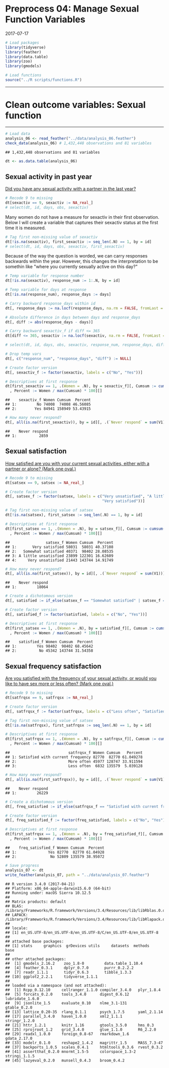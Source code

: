 Preprocess 04: Manage Sexual Function Variables
================
2017-07-17

``` r
# Load packages
library(tidyverse)
library(feather)
library(data.table)
library(zoo)
library(gmodels)

# Load functions
source("../R scripts/functions.R")
```

------------------------------------------------------------------------

Clean outcome variables: Sexual function
========================================

------------------------------------------------------------------------

``` r
# Load data
analysis_06 <- read_feather("../data/analysis_06.feather")
check_data(analysis_06) # 1,432,448 observations and 81 variables
```

    ## 1,432,448 observations and 81 variables

``` r
dt <- as.data.table(analysis_06)
```

Sexual activity in past year
----------------------------

[Did you have any sexual activity with a partner in the last year?](https://www.whi.org/researchers/data/WhiDataDict/f37_ctos_inv.pdf)

``` r
# Recode 9 to missing
dt[sexactiv == 9, sexactiv := NA_real_]
# select(dt, id, days, obs, sexactiv)
```

Many women do not have a measure for sexactiv in their first observation. Below I will create a variable that captures their sexactiv status at the first time it is measured.

``` r
# Tag first non-missing value of sexactiv
dt[!is.na(sexactiv), first_sexactiv := seq_len(.N) == 1, by = id]
# select(dt, id, days, obs, sexactiv, first_sexactiv)
```

Because of the way the question is worded, we can carry responses backwards within the year. However, this changes the interpretation to be somethin like "where you currently sexually active on this day?"

``` r
# Temp variable for response number
dt[!is.na(sexactiv), response_num := 1:.N, by = id]

# Temp variable for days at response
dt[!is.na(response_num), response_days := days]

# Carry backward response_days within id
dt[, response_days := na.locf(response_days, na.rm = FALSE, fromLast = TRUE), by = id]

# Absolute difference in days between days and response_days
dt[, diff := abs(response_days - days)]

# Carry backward sexactiv_f if diff <= 365
dt[diff <= 365, sexactiv := na.locf(sexactiv, na.rm = FALSE, fromLast = TRUE), by = id]

# select(dt, id, days, obs, sexactiv, response_num, response_days, diff)

# Drop temp vars
dt[, c("response_num", "response_days", "diff") := NULL]

# Create factor version
dt[, sexactiv_f := factor(sexactiv, labels = c("No", "Yes"))]

# Descriptives at first response
dt[first_sexactiv == 1, .(Women = .N), by = sexactiv_f][, Cumsum := cumsum(Women)][
  , Percent := Women / max(Cumsum) * 100][]
```

    ##    sexactiv_f Women Cumsum  Percent
    ## 1:         No 74008  74008 46.56085
    ## 2:        Yes 84941 158949 53.43915

``` r
# How many never respond?
dt[, all(is.na(first_sexactiv)), by = id][, .(`Never respond` = sum(V1))][] # 2,859
```

    ##    Never respond
    ## 1:          2859

Sexual satisfaction
-------------------

[How satisfied are you with your current sexual activities, either with a partner or alone? (Mark one oval.)](https://www.whi.org/researchers/data/WhiDataDict/f37_ctos_inv.pdf)

``` r
# Recode 9 to missing
dt[satsex == 9, satsex := NA_real_]

# Create factor version
dt[, satsex_f := factor(satsex, labels = c("Very unsatisfied", "A little unsatisfied", "Somewhat satisfied",
                                           "Very satisfied"))]

# Tag first non-missing value of satsex
dt[!is.na(satsex), first_satsex := seq_len(.N) == 1, by = id]

# Descriptives at first response
dt[first_satsex == 1, .(Women = .N), by = satsex_f][, Cumsum := cumsum(Women)][
  , Percent := Women / max(Cumsum) * 100][]
```

    ##                satsex_f Women Cumsum  Percent
    ## 1:       Very satisfied 58031  58031 40.37108
    ## 2:   Somewhat satisfied 40371  98402 28.08535
    ## 3: A little unsatisfied 23899 122301 16.62609
    ## 4:     Very unsatisfied 21443 143744 14.91749

``` r
# How many never respond?
dt[, all(is.na(first_satsex)), by = id][, .(`Never respond` = sum(V1))][] # 18,064
```

    ##    Never respond
    ## 1:         18064

``` r
# Create a dichotomous version
dt[, satisfied := if_else(satsex_f == "Somewhat satisfied" | satsex_f == "Very satisfied", 1, 0, NA_real_)]

# Create factor version
dt[, satisfied_f := factor(satisfied, labels = c("No", "Yes"))]

# Descriptives at first response
dt[first_satsex == 1, .(Women = .N), by = satisfied_f][, Cumsum := cumsum(Women)][
  , Percent := Women / max(Cumsum) * 100][]
```

    ##    satisfied_f Women Cumsum  Percent
    ## 1:         Yes 98402  98402 68.45642
    ## 2:          No 45342 143744 31.54358

Sexual frequency satisfaction
-----------------------------

[Are you satisfied with the frequency of your sexual activity, or would you like to have sex more or less often? (Mark one oval.)](https://www.whi.org/researchers/data/WhiDataDict/f37_ctos_inv.pdf)

``` r
# Recode 9 to missing
dt[satfrqsx == 9, satfrqsx := NA_real_]

# Create factor version
dt[, satfrqsx_f := factor(satfrqsx, labels = c("Less often", "Satisfied with current frequency", "More often"))]

# Tag first non-missing value of satsex
dt[!is.na(satfrqsx), first_satfrqsx := seq_len(.N) == 1, by = id]

# Descriptives at first response
dt[first_satfrqsx == 1, .(Women = .N), by = satfrqsx_f][, Cumsum := cumsum(Women)][
  , Percent := Women / max(Cumsum) * 100][]
```

    ##                          satfrqsx_f Women Cumsum   Percent
    ## 1: Satisfied with current frequency 82770  82770 61.049278
    ## 2:                       More often 45977 128747 33.911594
    ## 3:                       Less often  6832 135579  5.039128

``` r
# How many never respond?
dt[, all(is.na(first_satfrqsx)), by = id][, .(`Never respond` = sum(V1))][] # 26,229
```

    ##    Never respond
    ## 1:         26229

``` r
# Create a dichotomous version
dt[, freq_satisfied := if_else(satfrqsx_f == "Satisfied with current frequency", 1, 0, NA_real_)]

# Create factor version
dt[, freq_satisfied_f := factor(freq_satisfied, labels = c("No", "Yes"))]

# Descriptives at first response
dt[first_satfrqsx == 1, .(Women = .N), by = freq_satisfied_f][, Cumsum := cumsum(Women)][
  , Percent := Women / max(Cumsum) * 100][]
```

    ##    freq_satisfied_f Women Cumsum  Percent
    ## 1:              Yes 82770  82770 61.04928
    ## 2:               No 52809 135579 38.95072

``` r
# Save progress
analysis_07 <- dt
write_feather(analysis_07, path = "../data/analysis_07.feather")
```

    ## R version 3.4.0 (2017-04-21)
    ## Platform: x86_64-apple-darwin15.6.0 (64-bit)
    ## Running under: macOS Sierra 10.12.5
    ## 
    ## Matrix products: default
    ## BLAS: /Library/Frameworks/R.framework/Versions/3.4/Resources/lib/libRblas.0.dylib
    ## LAPACK: /Library/Frameworks/R.framework/Versions/3.4/Resources/lib/libRlapack.dylib
    ## 
    ## locale:
    ## [1] en_US.UTF-8/en_US.UTF-8/en_US.UTF-8/C/en_US.UTF-8/en_US.UTF-8
    ## 
    ## attached base packages:
    ## [1] stats     graphics  grDevices utils     datasets  methods   base     
    ## 
    ## other attached packages:
    ##  [1] gmodels_2.16.2    zoo_1.8-0         data.table_1.10.4
    ##  [4] feather_0.3.1     dplyr_0.7.0       purrr_0.2.2.2    
    ##  [7] readr_1.1.1       tidyr_0.6.3       tibble_1.3.3     
    ## [10] ggplot2_2.2.1     tidyverse_1.1.1  
    ## 
    ## loaded via a namespace (and not attached):
    ##  [1] Rcpp_0.12.10     cellranger_1.1.0 compiler_3.4.0   plyr_1.8.4      
    ##  [5] forcats_0.2.0    tools_3.4.0      digest_0.6.12    lubridate_1.6.0 
    ##  [9] jsonlite_1.5     evaluate_0.10    nlme_3.1-131     gtable_0.2.0    
    ## [13] lattice_0.20-35  rlang_0.1.1      psych_1.7.5      yaml_2.1.14     
    ## [17] parallel_3.4.0   haven_1.0.0      xml2_1.1.1       stringr_1.2.0   
    ## [21] httr_1.2.1       knitr_1.16       gtools_3.5.0     hms_0.3         
    ## [25] rprojroot_1.2    grid_3.4.0       glue_1.1.0       R6_2.2.0        
    ## [29] readxl_1.0.0     foreign_0.8-67   rmarkdown_1.6    gdata_2.17.0    
    ## [33] modelr_0.1.0     reshape2_1.4.2   magrittr_1.5     MASS_7.3-47     
    ## [37] backports_1.0.5  scales_0.4.1     htmltools_0.3.6  rvest_0.3.2     
    ## [41] assertthat_0.2.0 mnormt_1.5-5     colorspace_1.3-2 stringi_1.1.5   
    ## [45] lazyeval_0.2.0   munsell_0.4.3    broom_0.4.2
